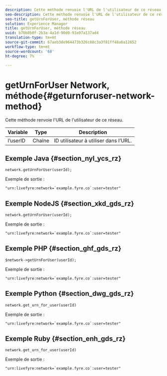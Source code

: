 ```yaml
---
description: Cette méthode renvoie l'URL de l'utilisateur de ce réseau.
seo-description: Cette méthode renvoie l'URL de l'utilisateur de ce réseau.
seo-title: getUrnForUser, méthode réseau
solution: Experience Manager
title: getUrnForUser, méthode réseau
uuid: b70b8b0f-2b3a-4a1d-90d0-93a97a137ad4
translation-type: tm+mt
source-git-commit: 67aeb3de964473b326c88c3a3f81ff48a6a12652
workflow-type: tm+mt
source-wordcount: '68'
ht-degree: 7%

---
```



# getUrnForUser Network, méthode{#geturnforuser-network-method}

Cette méthode renvoie l&#39;URL de l&#39;utilisateur de ce réseau.

| Variable | Type | Description |
|--- |--- |--- |
| l’userID | Chaîne | ID utilisateur à utiliser dans l’URL. |

## Exemple Java {#section_nyl_ycs_rz}

```
network.getUrnForUser(userId);
```

Exemple de sortie :

```
"urn:livefyre:network=`example.fyre.co`:user=tester" 
```

## Exemple NodeJS {#section_xkd_gds_rz}

```
network.getUrnForUser(userId);
```

Exemple de sortie :

```
"urn:livefyre:network=`example.fyre.co`:user=tester" 
```

## Exemple PHP {#section_ghf_gds_rz}

```
$network->getUrnForUser(userId); 
```

Exemple de sortie :

```
"urn:livefyre:network=`example.fyre.co`:user=tester" 
```

## Exemple Python {#section_dwg_gds_rz}

```
network.get_urn_for_user(userId) 
```

Exemple de sortie :

```
"urn:livefyre:network=`example.fyre.co`:user=tester" 
```

## Exemple Ruby {#section_enh_gds_rz}

```
network.get_urn_for_user(userId) 
```

Exemple de sortie :

```
"urn:livefyre:network=`example.fyre.co`:user=tester" 
```
